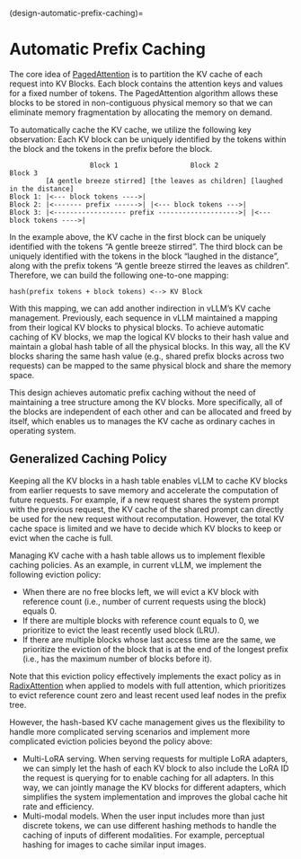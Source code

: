 (design-automatic-prefix-caching)=

# Automatic Prefix Caching

The core idea of [PagedAttention](#design-paged-attention) is to partition the KV cache of each request into KV Blocks. Each block contains the attention keys and values for a fixed number of tokens. The PagedAttention algorithm allows these blocks to be stored in non-contiguous physical memory so that we can eliminate memory fragmentation by allocating the memory on demand.

To automatically cache the KV cache, we utilize the following key observation: Each KV block can be uniquely identified by the tokens within the block and the tokens in the prefix before the block.

```text
                    Block 1                  Block 2                  Block 3
         [A gentle breeze stirred] [the leaves as children] [laughed in the distance]
Block 1: |<--- block tokens ---->|
Block 2: |<------- prefix ------>| |<--- block tokens --->|
Block 3: |<------------------ prefix -------------------->| |<--- block tokens ---->|
```

In the example above, the KV cache in the first block can be uniquely identified with the tokens “A gentle breeze stirred”. The third block can be uniquely identified with the tokens in the block “laughed in the distance”, along with the prefix tokens “A gentle breeze stirred the leaves as children”. Therefore, we can build the following one-to-one mapping:

```text
hash(prefix tokens + block tokens) <--> KV Block
```

With this mapping, we can add another indirection in vLLM’s KV cache management. Previously, each sequence in vLLM maintained a mapping from their logical KV blocks to physical blocks. To achieve automatic caching of KV blocks, we map the logical KV blocks to their hash value and maintain a global hash table of all the physical blocks. In this way, all the KV blocks sharing the same hash value (e.g., shared prefix blocks across two requests) can be mapped to the same physical block and share the memory space.

This design achieves automatic prefix caching without the need of maintaining a tree structure among the KV blocks. More specifically, all of the blocks are independent of each other and can be allocated and freed by itself, which enables us to manages the KV cache as ordinary caches in operating system.

## Generalized Caching Policy

Keeping all the KV blocks in a hash table enables vLLM to cache KV blocks from earlier requests to save memory and accelerate the computation of future requests. For example, if a new request shares the system prompt with the previous request, the KV cache of the shared prompt can directly be used for the new request without recomputation. However, the total KV cache space is limited and we have to decide which KV blocks to keep or evict when the cache is full.

Managing KV cache with a hash table allows us to implement flexible caching policies. As an example, in current vLLM, we implement the following eviction policy:

* When there are no free blocks left, we will evict a KV block with reference count (i.e., number of current requests using the block) equals 0.
* If there are multiple blocks with reference count equals to 0, we prioritize to evict the least recently used block (LRU).
* If there are multiple blocks whose last access time are the same, we prioritize the eviction of the block that is at the end of the longest prefix (i.e., has the maximum number of blocks before it).

Note that this eviction policy effectively implements the exact policy as in [RadixAttention](https://lmsys.org/blog/2024-01-17-sglang/) when applied to models with full attention, which prioritizes to evict reference count zero and least recent used leaf nodes in the prefix tree.

However, the hash-based KV cache management gives us the flexibility to handle more complicated serving scenarios and implement more complicated eviction policies beyond the policy above:

* Multi-LoRA serving. When serving requests for multiple LoRA adapters, we can simply let the hash of each KV block to also include the LoRA ID the request is querying for to enable caching for all adapters. In this way, we can jointly manage the KV blocks for different adapters, which simplifies the system implementation and improves the global cache hit rate and efficiency.
* Multi-modal models. When the user input includes more than just discrete tokens, we can use different hashing methods to handle the caching of inputs of different modalities. For example, perceptual hashing for images to cache similar input images.
